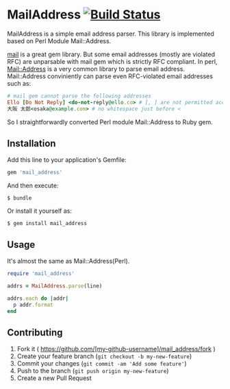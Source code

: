 # MailAddress [![Build Status](https://travis-ci.org/kizashi1122/mail_address.svg)](https://travis-ci.org/kizashi1122/mail_address)

MailAddress is a simple email address parser.
This library is implemented based on Perl Module Mail::Address.

[mail](https://github.com/mikel/mail) is a great gem library. But some email addresses (mostly are violated RFC) are unparsable with mail gem which is strictly RFC compliant. In perl, [Mail::Address](http://search.cpan.org/~markov/MailTools-2.14/lib/Mail/Address.pod) is a very common library to parse email address. Mail::Address conviniently can parse even RFC-violated email addresses such as:

```rb
# mail gem cannot parse the following addresses
Ello [Do Not Reply] <do-not-reply@ello.co> # [, ] are not permitted according to RFC5322
大阪 太郎<osaka@example.com> # no whitespace just before <
```

So I straightforwardly converted Perl module Mail::Address to Ruby gem.

## Installation

Add this line to your application's Gemfile:

```ruby
gem 'mail_address'
```

And then execute:

    $ bundle

Or install it yourself as:

    $ gem install mail_address

## Usage

It's almost the same as Mail::Address(Perl).

```rb
require 'mail_address'

addrs = MailAddress.parse(line)

addrs.each do |addr|
  p addr.format
end
```

## Contributing

1. Fork it ( https://github.com/[my-github-username]/mail_address/fork )
2. Create your feature branch (`git checkout -b my-new-feature`)
3. Commit your changes (`git commit -am 'Add some feature'`)
4. Push to the branch (`git push origin my-new-feature`)
5. Create a new Pull Request
